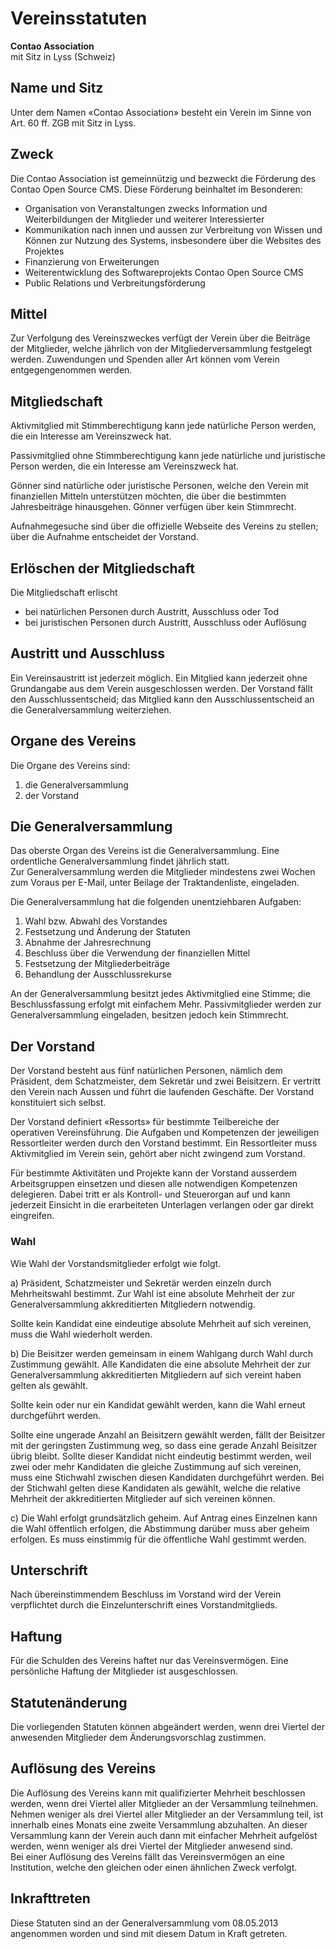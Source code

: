 # Vereinsstatuten

**Contao Association**  
mit Sitz in Lyss (Schweiz)



## Name und Sitz

Unter dem Namen «Contao Association» besteht ein Verein im Sinne von Art. 60 ff. ZGB mit Sitz in Lyss.



## Zweck

Die Contao Association ist gemeinnützig und bezweckt die Förderung des Contao Open Source CMS.
Diese Förderung beinhaltet im Besonderen:

- Organisation von Veranstaltungen zwecks Information und Weiterbildungen der Mitglieder
  und weiterer Interessierter
- Kommunikation nach innen und aussen zur Verbreitung von Wissen und Können zur Nutzung
  des Systems, insbesondere über die Websites des Projektes
- Finanzierung von Erweiterungen
- Weiterentwicklung des Softwareprojekts Contao Open Source CMS
- Public Relations und Verbreitungsförderung



## Mittel

Zur Verfolgung des Vereinszweckes verfügt der Verein über die Beiträge der Mitglieder,
welche jährlich von der Mitgliederversammlung festgelegt werden.
Zuwendungen und Spenden aller Art können vom Verein entgegengenommen werden.



## Mitgliedschaft

Aktivmitglied mit Stimmberechtigung kann jede natürliche Person werden, die ein Interesse
am Vereinszweck hat.

Passivmitglied ohne Stimmberechtigung kann jede natürliche und juristische Person werden,
die ein Interesse am Vereinszweck hat.

Gönner sind natürliche oder juristische Personen, welche den Verein mit finanziellen Mitteln
unterstützen möchten, die über die bestimmten Jahresbeiträge hinausgehen.
Gönner verfügen über kein Stimmrecht.

Aufnahmegesuche sind über die offizielle Webseite des Vereins zu stellen; über die Aufnahme
entscheidet der Vorstand.



## Erlöschen der Mitgliedschaft

Die Mitgliedschaft erlischt
- bei natürlichen Personen durch Austritt, Ausschluss oder Tod
- bei juristischen Personen durch Austritt, Ausschluss oder Auflösung



## Austritt und Ausschluss

Ein Vereinsaustritt ist jederzeit möglich. Ein Mitglied kann jederzeit ohne Grundangabe aus
dem Verein ausgeschlossen werden. Der Vorstand fällt den Ausschlussentscheid; das Mitglied kann
den Ausschlussentscheid an die Generalversammlung weiterziehen.



## Organe des Vereins

Die Organe des Vereins sind:

1. die Generalversammlung
2. der Vorstand



## Die Generalversammlung

Das oberste Organ des Vereins ist die Generalversammlung. Eine ordentliche Generalversammlung
findet jährlich statt.  
Zur Generalversammlung werden die Mitglieder mindestens zwei Wochen zum Voraus per E-Mail,
unter Beilage der Traktandenliste, eingeladen.

Die Generalversammlung hat die folgenden unentziehbaren Aufgaben:

1. Wahl bzw. Abwahl des Vorstandes
2. Festsetzung und Änderung der Statuten
3. Abnahme der Jahresrechnung
4. Beschluss über die Verwendung der finanziellen Mittel
5. Festsetzung der Mitgliederbeiträge
6. Behandlung der Ausschlussrekurse

An der Generalversammlung besitzt jedes Aktivmitglied eine Stimme; die Beschlussfassung erfolgt
mit einfachem Mehr. Passivmitglieder werden zur Generalversammlung eingeladen, besitzen jedoch
kein Stimmrecht.



## Der Vorstand

Der Vorstand besteht aus fünf natürlichen Personen, nämlich dem Präsident, dem Schatzmeister,
dem Sekretär und zwei Beisitzern. Er vertritt den Verein nach Aussen und führt die laufenden
Geschäfte. Der Vorstand konstituiert sich selbst.

Der Vorstand definiert «Ressorts» für bestimmte Teilbereiche der operativen Vereinsführung.
Die Aufgaben und Kompetenzen der jeweiligen Ressortleiter werden durch den Vorstand bestimmt.
Ein Ressortleiter muss Aktivmitglied im Verein sein, gehört aber nicht zwingend zum Vorstand.

Für bestimmte Aktivitäten und Projekte kann der Vorstand ausserdem Arbeitsgruppen einsetzen und
diesen alle notwendigen Kompetenzen delegieren. Dabei tritt er als Kontroll- und Steuerorgan auf
und kann jederzeit Einsicht in die erarbeiteten Unterlagen verlangen oder gar direkt eingreifen.

### Wahl

Wie Wahl der Vorstandsmitglieder erfolgt wie folgt.

a) Präsident, Schatzmeister und Sekretär werden einzeln durch Mehrheitswahl bestimmt. Zur Wahl
ist eine absolute Mehrheit der zur Generalversammlung akkreditierten Mitgliedern notwendig.

Sollte kein Kandidat eine eindeutige absolute Mehrheit auf sich vereinen, muss die Wahl
wiederholt werden.

b) Die Beisitzer werden gemeinsam in einem Wahlgang durch Wahl durch Zustimmung gewählt. Alle
Kandidaten die eine absolute Mehrheit der zur Generalversammlung akkreditierten Mitgliedern
auf sich vereint haben gelten als gewählt.

Sollte kein oder nur ein Kandidat gewählt werden, kann die Wahl erneut durchgeführt werden.

Sollte eine ungerade Anzahl an Beisitzern gewählt werden, fällt der Beisitzer mit der
geringsten Zustimmung weg, so dass eine gerade Anzahl Beisitzer übrig bleibt. Sollte dieser
Kandidat nicht eindeutig bestimmt werden, weil zwei oder mehr Kandidaten die gleiche Zustimmung
auf sich vereinen, muss eine Stichwahl zwischen diesen Kandidaten durchgeführt werden. Bei der
Stichwahl gelten diese Kandidaten als gewählt, welche die relative Mehrheit der akkreditierten
Mitglieder auf sich vereinen können.

c) Die Wahl erfolgt grundsätzlich geheim. Auf Antrag eines Einzelnen kann die Wahl öffentlich
erfolgen, die Abstimmung darüber muss aber geheim erfolgen. Es muss einstimmig für die
öffentliche Wahl gestimmt werden.



## Unterschrift

Nach übereinstimmendem Beschluss im Vorstand wird der Verein verpflichtet durch die
Einzelunterschrift eines Vorstandmitglieds.



## Haftung

Für die Schulden des Vereins haftet nur das Vereinsvermögen. Eine persönliche Haftung der
Mitglieder ist ausgeschlossen.



## Statutenänderung

Die vorliegenden Statuten können abgeändert werden, wenn drei Viertel der anwesenden Mitglieder
dem Änderungsvorschlag zustimmen.



## Auflösung des Vereins

Die Auflösung des Vereins kann mit qualifizierter Mehrheit beschlossen werden, wenn drei Viertel
aller Mitglieder an der Versammlung teilnehmen.  
Nehmen weniger als drei Viertel aller Mitglieder an der Versammlung teil, ist innerhalb eines
Monats eine zweite Versammlung abzuhalten. An dieser Versammlung kann der Verein auch dann mit
einfacher Mehrheit aufgelöst werden, wenn weniger als drei Viertel der Mitglieder anwesend sind.  
Bei einer Auflösung des Vereins fällt das Vereinsvermögen an eine Institution, welche den gleichen
oder einen ähnlichen Zweck verfolgt.



## Inkrafttreten

Diese Statuten sind an der Generalversammlung vom 08.05.2013 angenommen worden und sind mit
diesem Datum in Kraft getreten.

